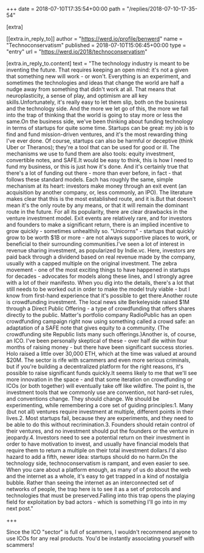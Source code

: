 +++
date = 2018-07-10T17:35:54+00:00
path = "/replies/2018-07-10-17-35-54"

[extra]

[[extra.in_reply_to]]
author = "https://werd.io/profile/benwerd"
name = "Technoconservatism"
published = 2018-07-10T15:06:45+00:00
type = "entry"
url = "https://werd.io/2018/technoconservatism"

[extra.in_reply_to.content]
text = "The technology industry is meant to be inventing the future. That requires keeping an open mind: it's not a given that something new will work - or won't. Everything is an experiment, and sometimes the technologies and ideas that change the world are half a nudge away from something that didn't work at all. That means that neuroplasticity, a sense of play, and optimism are all key skills.Unfortunately, it's really easy to let them slip, both on the business and the technology side. And the more we let go of this, the more we fall into the trap of thinking that the world is going to stay more or less the same.On the business side, we've been thinking about funding technology in terms of startups for quite some time. Startups can be great: my job is to find and fund mission-driven ventures, and it's the most rewarding thing I've ever done. Of course, startups can also be harmful or deceptive (think Uber or Theranos); they're a tool that can be used for good or ill. The mechanisms we use to fund them are also tools: equity investment, convertible notes, and SAFE.It would be easy to think, this is how I need to fund my business, or this is just how it's done. And it's certainly true that there's a lot of funding out there - more than ever before, in fact - that follows these standard models. Each has roughly the same, simple mechanism at its heart: investors make money through an exit event (an acquisition by another company, or, less commonly, an IPO). The literature makes clear that this is the most established route, and it is.But that doesn't mean it's the only route by any means, or that it will remain the dominant route in the future. For all its popularity, there are clear drawbacks in the venture investment model. Exit events are relatively rare, and for investors and founders to make a significant return, there is an implied incentive to grow quickly - sometimes unhealthily so. \"Unicorns\" - startups that quickly grow to be worth $1B or more - are not always supportive places to work, or beneficial to their surrounding communities.I've seen a lot of interest in revenue sharing investment, as popularized by Indie.vc. Here, investors are paid back through a dividend based on real revenue made by the company, usually with a capped multiple on the original investment. The zebra movement - one of the most exciting things to have happened in startups for decades - advocates for models along these lines, and I strongly agree with a lot of their manifesto. When you dig into the details, there's a lot that still needs to be worked out in order to make the model truly viable - but I know from first-hand experience that it's possible to get there.Another route is crowdfunding investment. The local news site Berkeleyside raised $1M through a Direct Public Offering - a type of crowdfunding that offers shares directly to the public. Matter's portfolio company RadioPublic has an open crowdfunding campaign right now using something called a crowd safe: an adaptation of a SAFE note that gives equity to a community. (The crowdfunding site Republic lists many such offerings.)Another is, of course, an ICO. I've been personally skeptical of these - over half die within four months of raising money - but there have been significant success stories. Holo raised a little over 30,000 ETH, which at the time was valued at around $20M. The sector is rife with scammers and even more serious criminals, but if you're building a decentralized platform for the right reasons, it's possible to raise significant funds quickly.It seems likely to me that we'll see more innovation in the space - and that some iteration on crowdfunding or ICOs (or both together) will eventually take off like wildfire. The point is, the investment tools that we commonly use are convention, not hard-set rules, and conventions change. They should change. We should be experimenting, while remembering a core set of guiding principles:1. Many (but not all) ventures require investment at multiple, different points in their lives.2. Most startups fail, because they are experiments, and they need to be able to do this without recrimination.3. Founders should retain control of their ventures, and no investment should put the founders or the venture in jeopardy.4. Investors need to see a potential return on their investment in order to have motivation to invest, and usually have financial models that require them to return a multiple on their total investment dollars.I'd also hazard to add a fifth, newer idea: startups should do no harm.On the technology side, technoconservatism is rampant, and even easier to see. When you care about a platform enough, as many of us do about the web and the internet as a whole, it's easy to get trapped in a kind of nostalgia bubble. Rather than seeing the internet as an interconnected set of networks of people, the trap here is to see it as a set of protocols and technologies that must be preserved.Falling into this trap opens the playing field for exploitation by bad actors - which is something I'll go into in my next post."

+++

Since the ICO "sector" is full of scammers, I wouldn't recommend anyone to use ICOs for any real products. You'd be instantly associating yourself with scammers!